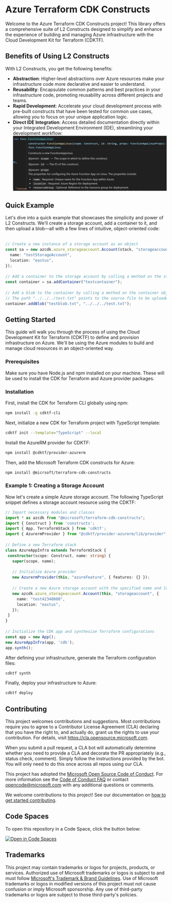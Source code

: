 # Azure Terraform CDK Constructs
Welcome to the Azure Terraform CDK Constructs project! This library offers a comprehensive suite of L2 Constructs designed to simplify and enhance the experience of building and managing Azure infrastructure with the Cloud Development Kit for Terraform (CDKTF).

## Benefits of Using L2 Constructs

With L2 Constructs, you get the following benefits:

- **Abstraction**: Higher-level abstractions over Azure resources make your infrastructure code more declarative and easier to understand.
- **Reusability**: Encapsulate common patterns and best practices in your infrastructure code, promoting reusability across different projects and teams.
- **Rapid Development**: Accelerate your cloud development process with pre-built constructs that have been tested for common use cases, allowing you to focus on your unique application logic.
- **Direct IDE Integration**: Access detailed documentation directly within your Integrated Development Environment (IDE), streamlining your development workflow: ![alt text](./docs/images/ide-documentation.png)


## Quick Example

Let's dive into a quick example that showcases the simplicity and power of L2 Constructs. We'll create a storage account, add a container to it, and then upload a blob—all with a few lines of intuitive, object-oriented code:

```typescript

// Create a new instance of a storage account as an object
const sa = new azcdk.azure_storageaccount.Account(stack, "storageaccount", {
  name: "testStorageAccount",
  location: "eastus",
});

// Add a container to the storage account by calling a method on the storage account object
const container = sa.addContainer("testcontainer");

// Add a blob to the container by calling a method on the container object
// The path "../../../test.txt" points to the source file to be uploaded as a blob
container.addBlob("testblob.txt", "../../../test.txt");
```



## Getting Started

This guide will walk you through the process of using the Cloud Development Kit for Terraform (CDKTF) to define and provision infrastructure on Azure. We'll be using the Azure modules to build and manage cloud resources in an object-oriented way.

### Prerequisites
Make sure you have Node.js and npm installed on your machine. These will be used to install the CDK for Terraform and Azure provider packages.

### Installation

First, install the CDK for Terraform CLI globally using npm:

```sh
npm install -g cdktf-cli
```

Next, initialize a new CDK for Terraform project with TypeScript template:
```sh
cdktf init --template="TypeScript" --local
```
Install the AzureRM provider for CDKTF:

```sh
npm install @cdktf/provider-azurerm
```

Then, add the Microsoft Terraform CDK constructs for Azure:

```sh
npm install @micrsoft/terraform-cdk-constructs

```


### Example 1: Creating a Storage Account
Now let's create a simple Azure storage account. The following TypeScript snippet defines a storage account resource using the CDKTF:

```typescript
// Import necessary modules and classes
import * as azcdk from "@microsoft/terraform-cdk-constructs";
import { Construct } from 'constructs';
import { App, TerraformStack } from 'cdktf';
import { AzurermProvider } from "@cdktf/provider-azurerm/lib/provider";

// Define a new Terraform stack
class AzureAppInfra extends TerraformStack {
 constructor(scope: Construct, name: string) {
   super(scope, name);

   // Initialize Azure provider
   new AzurermProvider(this, "azureFeature", { features: {} });

   // Create a new Azure storage account with the specified name and location
   new azcdk.azure_storageaccount.Account(this, "storageaccount", {
     name: "test42348808",
     location: "eastus",
   });
 }
}

// Initialize the CDK app and synthesize Terraform configurations
const app = new App();
new AzureAppInfra(app, 'cdk');
app.synth();
```
After defining your infrastructure, generate the Terraform configuration files:
```sh
cdktf synth
```
Finally, deploy your infrastructure to Azure:

```sh
cdktf deploy
```

## Contributing

This project welcomes contributions and suggestions.  Most contributions require you to agree to a
Contributor License Agreement (CLA) declaring that you have the right to, and actually do, grant us
the rights to use your contribution. For details, visit https://cla.opensource.microsoft.com.

When you submit a pull request, a CLA bot will automatically determine whether you need to provide
a CLA and decorate the PR appropriately (e.g., status check, comment). Simply follow the instructions
provided by the bot. You will only need to do this once across all repos using our CLA.

This project has adopted the [Microsoft Open Source Code of Conduct](https://opensource.microsoft.com/codeofconduct/).
For more information see the [Code of Conduct FAQ](https://opensource.microsoft.com/codeofconduct/faq/) or
contact [opencode@microsoft.com](mailto:opencode@microsoft.com) with any additional questions or comments.

We welcome contributions to this project! See our documentation on [how to get started contributing](./docs/CONTRIBUTING.md). 

## Code Spaces

To open this repository in a Code Space, click the button below:

[![Open in Code Spaces](https://img.shields.io/badge/Open%20in%20Code%20Spaces-Terraform%20Azure%20CDK%20Modules%20Project-blue?logo=github)](https://github.com/microsoft/terraform-azure-cdk-modules/codespaces)

## Trademarks

This project may contain trademarks or logos for projects, products, or services. Authorized use of Microsoft 
trademarks or logos is subject to and must follow 
[Microsoft's Trademark & Brand Guidelines](https://www.microsoft.com/en-us/legal/intellectualproperty/trademarks/usage/general).
Use of Microsoft trademarks or logos in modified versions of this project must not cause confusion or imply Microsoft sponsorship.
Any use of third-party trademarks or logos are subject to those third-party's policies.

